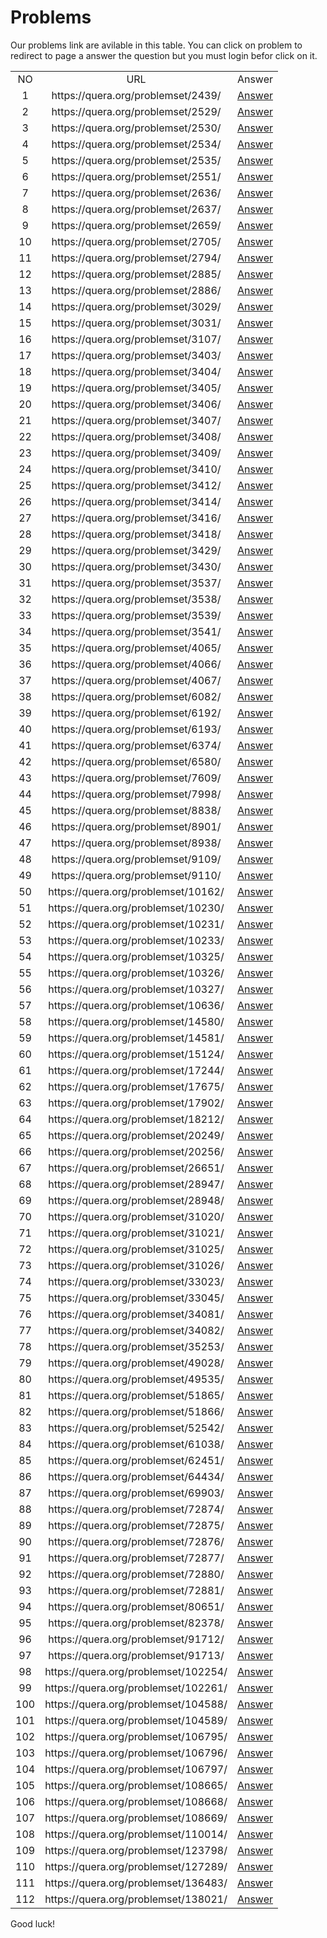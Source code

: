 # Problems
Our problems link are avilable in this table. You can click on problem to redirect to page a answer the question but you must login befor click on it.

<table border="0" cellspacing="0" cellpadding="0" align="center">
                <tr>
                    <td align="center">
                        NO
                    </td>
                    <td align="center">
                        URL
                    </td>
                    <td align="center">
                        Answer
                    </td>
                </tr>
        <tr>
            <td align="center">
                1
            </td>
            <td align="center">
                https://quera.org/problemset/2439/
            </td>
            <td align="center">
                <a href='https://github.com/myp79/Quera-Problem-Solution/tree/main/Competition/2439'>Answer</a>
            </td>
        </tr>
            <tr>
            <td align="center">
                2
            </td>
            <td align="center">
                https://quera.org/problemset/2529/
            </td>
            <td align="center">
                <a href='https://github.com/myp79/Quera-Problem-Solution/tree/main/Competition/2529'>Answer</a>
            </td>
        </tr>
            <tr>
            <td align="center">
                3
            </td>
            <td align="center">
                https://quera.org/problemset/2530/
            </td>
            <td align="center">
                <a href='https://github.com/myp79/Quera-Problem-Solution/tree/main/Competition/2530'>Answer</a>
            </td>
        </tr>
            <tr>
            <td align="center">
                4
            </td>
            <td align="center">
                https://quera.org/problemset/2534/
            </td>
            <td align="center">
                <a href='https://github.com/myp79/Quera-Problem-Solution/tree/main/Competition/2534'>Answer</a>
            </td>
        </tr>
            <tr>
            <td align="center">
                5
            </td>
            <td align="center">
                https://quera.org/problemset/2535/
            </td>
            <td align="center">
                <a href='https://github.com/myp79/Quera-Problem-Solution/tree/main/Competition/2535'>Answer</a>
            </td>
        </tr>
            <tr>
            <td align="center">
                6
            </td>
            <td align="center">
                https://quera.org/problemset/2551/
            </td>
            <td align="center">
                <a href='https://github.com/myp79/Quera-Problem-Solution/tree/main/Competition/2551'>Answer</a>
            </td>
        </tr>
            <tr>
            <td align="center">
                7
            </td>
            <td align="center">
                https://quera.org/problemset/2636/
            </td>
            <td align="center">
                <a href='https://github.com/myp79/Quera-Problem-Solution/tree/main/Competition/2636'>Answer</a>
            </td>
        </tr>
            <tr>
            <td align="center">
                8
            </td>
            <td align="center">
                https://quera.org/problemset/2637/
            </td>
            <td align="center">
                <a href='https://github.com/myp79/Quera-Problem-Solution/tree/main/Competition/2637'>Answer</a>
            </td>
        </tr>
            <tr>
            <td align="center">
                9
            </td>
            <td align="center">
                https://quera.org/problemset/2659/
            </td>
            <td align="center">
                <a href='https://github.com/myp79/Quera-Problem-Solution/tree/main/Competition/2659'>Answer</a>
            </td>
        </tr>
            <tr>
            <td align="center">
                10
            </td>
            <td align="center">
                https://quera.org/problemset/2705/
            </td>
            <td align="center">
                <a href='https://github.com/myp79/Quera-Problem-Solution/tree/main/Competition/2705'>Answer</a>
            </td>
        </tr>
            <tr>
            <td align="center">
                11
            </td>
            <td align="center">
                https://quera.org/problemset/2794/
            </td>
            <td align="center">
                <a href='https://github.com/myp79/Quera-Problem-Solution/tree/main/Competition/2794'>Answer</a>
            </td>
        </tr>
            <tr>
            <td align="center">
                12
            </td>
            <td align="center">
                https://quera.org/problemset/2885/
            </td>
            <td align="center">
                <a href='https://github.com/myp79/Quera-Problem-Solution/tree/main/Competition/2885'>Answer</a>
            </td>
        </tr>
            <tr>
            <td align="center">
                13
            </td>
            <td align="center">
                https://quera.org/problemset/2886/
            </td>
            <td align="center">
                <a href='https://github.com/myp79/Quera-Problem-Solution/tree/main/Competition/2886'>Answer</a>
            </td>
        </tr>
            <tr>
            <td align="center">
                14
            </td>
            <td align="center">
                https://quera.org/problemset/3029/
            </td>
            <td align="center">
                <a href='https://github.com/myp79/Quera-Problem-Solution/tree/main/Competition/3029'>Answer</a>
            </td>
        </tr>
            <tr>
            <td align="center">
                15
            </td>
            <td align="center">
                https://quera.org/problemset/3031/
            </td>
            <td align="center">
                <a href='https://github.com/myp79/Quera-Problem-Solution/tree/main/Competition/3031'>Answer</a>
            </td>
        </tr>
            <tr>
            <td align="center">
                16
            </td>
            <td align="center">
                https://quera.org/problemset/3107/
            </td>
            <td align="center">
                <a href='https://github.com/myp79/Quera-Problem-Solution/tree/main/Competition/3107'>Answer</a>
            </td>
        </tr>
            <tr>
            <td align="center">
                17
            </td>
            <td align="center">
                https://quera.org/problemset/3403/
            </td>
            <td align="center">
                <a href='https://github.com/myp79/Quera-Problem-Solution/tree/main/Competition/3403'>Answer</a>
            </td>
        </tr>
            <tr>
            <td align="center">
                18
            </td>
            <td align="center">
                https://quera.org/problemset/3404/
            </td>
            <td align="center">
                <a href='https://github.com/myp79/Quera-Problem-Solution/tree/main/Competition/3404'>Answer</a>
            </td>
        </tr>
            <tr>
            <td align="center">
                19
            </td>
            <td align="center">
                https://quera.org/problemset/3405/
            </td>
            <td align="center">
                <a href='https://github.com/myp79/Quera-Problem-Solution/tree/main/Competition/3405'>Answer</a>
            </td>
        </tr>
            <tr>
            <td align="center">
                20
            </td>
            <td align="center">
                https://quera.org/problemset/3406/
            </td>
            <td align="center">
                <a href='https://github.com/myp79/Quera-Problem-Solution/tree/main/Competition/3406'>Answer</a>
            </td>
        </tr>
            <tr>
            <td align="center">
                21
            </td>
            <td align="center">
                https://quera.org/problemset/3407/
            </td>
            <td align="center">
                <a href='https://github.com/myp79/Quera-Problem-Solution/tree/main/Competition/3407'>Answer</a>
            </td>
        </tr>
            <tr>
            <td align="center">
                22
            </td>
            <td align="center">
                https://quera.org/problemset/3408/
            </td>
            <td align="center">
                <a href='https://github.com/myp79/Quera-Problem-Solution/tree/main/Competition/3408'>Answer</a>
            </td>
        </tr>
            <tr>
            <td align="center">
                23
            </td>
            <td align="center">
                https://quera.org/problemset/3409/
            </td>
            <td align="center">
                <a href='https://github.com/myp79/Quera-Problem-Solution/tree/main/Competition/3409'>Answer</a>
            </td>
        </tr>
            <tr>
            <td align="center">
                24
            </td>
            <td align="center">
                https://quera.org/problemset/3410/
            </td>
            <td align="center">
                <a href='https://github.com/myp79/Quera-Problem-Solution/tree/main/Competition/3410'>Answer</a>
            </td>
        </tr>
            <tr>
            <td align="center">
                25
            </td>
            <td align="center">
                https://quera.org/problemset/3412/
            </td>
            <td align="center">
                <a href='https://github.com/myp79/Quera-Problem-Solution/tree/main/Competition/3412'>Answer</a>
            </td>
        </tr>
            <tr>
            <td align="center">
                26
            </td>
            <td align="center">
                https://quera.org/problemset/3414/
            </td>
            <td align="center">
                <a href='https://github.com/myp79/Quera-Problem-Solution/tree/main/Competition/3414'>Answer</a>
            </td>
        </tr>
            <tr>
            <td align="center">
                27
            </td>
            <td align="center">
                https://quera.org/problemset/3416/
            </td>
            <td align="center">
                <a href='https://github.com/myp79/Quera-Problem-Solution/tree/main/Competition/3416'>Answer</a>
            </td>
        </tr>
            <tr>
            <td align="center">
                28
            </td>
            <td align="center">
                https://quera.org/problemset/3418/
            </td>
            <td align="center">
                <a href='https://github.com/myp79/Quera-Problem-Solution/tree/main/Competition/3418'>Answer</a>
            </td>
        </tr>
            <tr>
            <td align="center">
                29
            </td>
            <td align="center">
                https://quera.org/problemset/3429/
            </td>
            <td align="center">
                <a href='https://github.com/myp79/Quera-Problem-Solution/tree/main/Competition/3429'>Answer</a>
            </td>
        </tr>
            <tr>
            <td align="center">
                30
            </td>
            <td align="center">
                https://quera.org/problemset/3430/
            </td>
            <td align="center">
                <a href='https://github.com/myp79/Quera-Problem-Solution/tree/main/Competition/3430'>Answer</a>
            </td>
        </tr>
            <tr>
            <td align="center">
                31
            </td>
            <td align="center">
                https://quera.org/problemset/3537/
            </td>
            <td align="center">
                <a href='https://github.com/myp79/Quera-Problem-Solution/tree/main/Competition/3537'>Answer</a>
            </td>
        </tr>
            <tr>
            <td align="center">
                32
            </td>
            <td align="center">
                https://quera.org/problemset/3538/
            </td>
            <td align="center">
                <a href='https://github.com/myp79/Quera-Problem-Solution/tree/main/Competition/3538'>Answer</a>
            </td>
        </tr>
            <tr>
            <td align="center">
                33
            </td>
            <td align="center">
                https://quera.org/problemset/3539/
            </td>
            <td align="center">
                <a href='https://github.com/myp79/Quera-Problem-Solution/tree/main/Competition/3539'>Answer</a>
            </td>
        </tr>
            <tr>
            <td align="center">
                34
            </td>
            <td align="center">
                https://quera.org/problemset/3541/
            </td>
            <td align="center">
                <a href='https://github.com/myp79/Quera-Problem-Solution/tree/main/Competition/3541'>Answer</a>
            </td>
        </tr>
            <tr>
            <td align="center">
                35
            </td>
            <td align="center">
                https://quera.org/problemset/4065/
            </td>
            <td align="center">
                <a href='https://github.com/myp79/Quera-Problem-Solution/tree/main/Competition/4065'>Answer</a>
            </td>
        </tr>
            <tr>
            <td align="center">
                36
            </td>
            <td align="center">
                https://quera.org/problemset/4066/
            </td>
            <td align="center">
                <a href='https://github.com/myp79/Quera-Problem-Solution/tree/main/Competition/4066'>Answer</a>
            </td>
        </tr>
            <tr>
            <td align="center">
                37
            </td>
            <td align="center">
                https://quera.org/problemset/4067/
            </td>
            <td align="center">
                <a href='https://github.com/myp79/Quera-Problem-Solution/tree/main/Competition/4067'>Answer</a>
            </td>
        </tr>
            <tr>
            <td align="center">
                38
            </td>
            <td align="center">
                https://quera.org/problemset/6082/
            </td>
            <td align="center">
                <a href='https://github.com/myp79/Quera-Problem-Solution/tree/main/Competition/6082'>Answer</a>
            </td>
        </tr>
            <tr>
            <td align="center">
                39
            </td>
            <td align="center">
                https://quera.org/problemset/6192/
            </td>
            <td align="center">
                <a href='https://github.com/myp79/Quera-Problem-Solution/tree/main/Competition/6192'>Answer</a>
            </td>
        </tr>
            <tr>
            <td align="center">
                40
            </td>
            <td align="center">
                https://quera.org/problemset/6193/
            </td>
            <td align="center">
                <a href='https://github.com/myp79/Quera-Problem-Solution/tree/main/Competition/6193'>Answer</a>
            </td>
        </tr>
            <tr>
            <td align="center">
                41
            </td>
            <td align="center">
                https://quera.org/problemset/6374/
            </td>
            <td align="center">
                <a href='https://github.com/myp79/Quera-Problem-Solution/tree/main/Competition/6374'>Answer</a>
            </td>
        </tr>
            <tr>
            <td align="center">
                42
            </td>
            <td align="center">
                https://quera.org/problemset/6580/
            </td>
            <td align="center">
                <a href='https://github.com/myp79/Quera-Problem-Solution/tree/main/Competition/6580'>Answer</a>
            </td>
        </tr>
            <tr>
            <td align="center">
                43
            </td>
            <td align="center">
                https://quera.org/problemset/7609/
            </td>
            <td align="center">
                <a href='https://github.com/myp79/Quera-Problem-Solution/tree/main/Competition/7609'>Answer</a>
            </td>
        </tr>
            <tr>
            <td align="center">
                44
            </td>
            <td align="center">
                https://quera.org/problemset/7998/
            </td>
            <td align="center">
                <a href='https://github.com/myp79/Quera-Problem-Solution/tree/main/Competition/7998'>Answer</a>
            </td>
        </tr>
            <tr>
            <td align="center">
                45
            </td>
            <td align="center">
                https://quera.org/problemset/8838/
            </td>
            <td align="center">
                <a href='https://github.com/myp79/Quera-Problem-Solution/tree/main/Competition/8838'>Answer</a>
            </td>
        </tr>
            <tr>
            <td align="center">
                46
            </td>
            <td align="center">
                https://quera.org/problemset/8901/
            </td>
            <td align="center">
                <a href='https://github.com/myp79/Quera-Problem-Solution/tree/main/Competition/8901'>Answer</a>
            </td>
        </tr>
            <tr>
            <td align="center">
                47
            </td>
            <td align="center">
                https://quera.org/problemset/8938/
            </td>
            <td align="center">
                <a href='https://github.com/myp79/Quera-Problem-Solution/tree/main/Competition/8938'>Answer</a>
            </td>
        </tr>
            <tr>
            <td align="center">
                48
            </td>
            <td align="center">
                https://quera.org/problemset/9109/
            </td>
            <td align="center">
                <a href='https://github.com/myp79/Quera-Problem-Solution/tree/main/Competition/9109'>Answer</a>
            </td>
        </tr>
            <tr>
            <td align="center">
                49
            </td>
            <td align="center">
                https://quera.org/problemset/9110/
            </td>
            <td align="center">
                <a href='https://github.com/myp79/Quera-Problem-Solution/tree/main/Competition/9110'>Answer</a>
            </td>
        </tr>
            <tr>
            <td align="center">
                50
            </td>
            <td align="center">
                https://quera.org/problemset/10162/
            </td>
            <td align="center">
                <a href='https://github.com/myp79/Quera-Problem-Solution/tree/main/Competition/10162'>Answer</a>
            </td>
        </tr>
            <tr>
            <td align="center">
                51
            </td>
            <td align="center">
                https://quera.org/problemset/10230/
            </td>
            <td align="center">
                <a href='https://github.com/myp79/Quera-Problem-Solution/tree/main/Competition/10230'>Answer</a>
            </td>
        </tr>
            <tr>
            <td align="center">
                52
            </td>
            <td align="center">
                https://quera.org/problemset/10231/
            </td>
            <td align="center">
                <a href='https://github.com/myp79/Quera-Problem-Solution/tree/main/Competition/10231'>Answer</a>
            </td>
        </tr>
            <tr>
            <td align="center">
                53
            </td>
            <td align="center">
                https://quera.org/problemset/10233/
            </td>
            <td align="center">
                <a href='https://github.com/myp79/Quera-Problem-Solution/tree/main/Competition/10233'>Answer</a>
            </td>
        </tr>
            <tr>
            <td align="center">
                54
            </td>
            <td align="center">
                https://quera.org/problemset/10325/
            </td>
            <td align="center">
                <a href='https://github.com/myp79/Quera-Problem-Solution/tree/main/Competition/10325'>Answer</a>
            </td>
        </tr>
            <tr>
            <td align="center">
                55
            </td>
            <td align="center">
                https://quera.org/problemset/10326/
            </td>
            <td align="center">
                <a href='https://github.com/myp79/Quera-Problem-Solution/tree/main/Competition/10326'>Answer</a>
            </td>
        </tr>
            <tr>
            <td align="center">
                56
            </td>
            <td align="center">
                https://quera.org/problemset/10327/
            </td>
            <td align="center">
                <a href='https://github.com/myp79/Quera-Problem-Solution/tree/main/Competition/10327'>Answer</a>
            </td>
        </tr>
            <tr>
            <td align="center">
                57
            </td>
            <td align="center">
                https://quera.org/problemset/10636/
            </td>
            <td align="center">
                <a href='https://github.com/myp79/Quera-Problem-Solution/tree/main/Competition/10636'>Answer</a>
            </td>
        </tr>
            <tr>
            <td align="center">
                58
            </td>
            <td align="center">
                https://quera.org/problemset/14580/
            </td>
            <td align="center">
                <a href='https://github.com/myp79/Quera-Problem-Solution/tree/main/Competition/14580'>Answer</a>
            </td>
        </tr>
            <tr>
            <td align="center">
                59
            </td>
            <td align="center">
                https://quera.org/problemset/14581/
            </td>
            <td align="center">
                <a href='https://github.com/myp79/Quera-Problem-Solution/tree/main/Competition/14581'>Answer</a>
            </td>
        </tr>
            <tr>
            <td align="center">
                60
            </td>
            <td align="center">
                https://quera.org/problemset/15124/
            </td>
            <td align="center">
                <a href='https://github.com/myp79/Quera-Problem-Solution/tree/main/Competition/15124'>Answer</a>
            </td>
        </tr>
            <tr>
            <td align="center">
                61
            </td>
            <td align="center">
                https://quera.org/problemset/17244/
            </td>
            <td align="center">
                <a href='https://github.com/myp79/Quera-Problem-Solution/tree/main/Competition/17244'>Answer</a>
            </td>
        </tr>
            <tr>
            <td align="center">
                62
            </td>
            <td align="center">
                https://quera.org/problemset/17675/
            </td>
            <td align="center">
                <a href='https://github.com/myp79/Quera-Problem-Solution/tree/main/Competition/17675'>Answer</a>
            </td>
        </tr>
            <tr>
            <td align="center">
                63
            </td>
            <td align="center">
                https://quera.org/problemset/17902/
            </td>
            <td align="center">
                <a href='https://github.com/myp79/Quera-Problem-Solution/tree/main/Competition/17902'>Answer</a>
            </td>
        </tr>
            <tr>
            <td align="center">
                64
            </td>
            <td align="center">
                https://quera.org/problemset/18212/
            </td>
            <td align="center">
                <a href='https://github.com/myp79/Quera-Problem-Solution/tree/main/Competition/18212'>Answer</a>
            </td>
        </tr>
            <tr>
            <td align="center">
                65
            </td>
            <td align="center">
                https://quera.org/problemset/20249/
            </td>
            <td align="center">
                <a href='https://github.com/myp79/Quera-Problem-Solution/tree/main/Competition/20249'>Answer</a>
            </td>
        </tr>
            <tr>
            <td align="center">
                66
            </td>
            <td align="center">
                https://quera.org/problemset/20256/
            </td>
            <td align="center">
                <a href='https://github.com/myp79/Quera-Problem-Solution/tree/main/Competition/20256'>Answer</a>
            </td>
        </tr>
            <tr>
            <td align="center">
                67
            </td>
            <td align="center">
                https://quera.org/problemset/26651/
            </td>
            <td align="center">
                <a href='https://github.com/myp79/Quera-Problem-Solution/tree/main/Competition/26651'>Answer</a>
            </td>
        </tr>
            <tr>
            <td align="center">
                68
            </td>
            <td align="center">
                https://quera.org/problemset/28947/
            </td>
            <td align="center">
                <a href='https://github.com/myp79/Quera-Problem-Solution/tree/main/Competition/28947'>Answer</a>
            </td>
        </tr>
            <tr>
            <td align="center">
                69
            </td>
            <td align="center">
                https://quera.org/problemset/28948/
            </td>
            <td align="center">
                <a href='https://github.com/myp79/Quera-Problem-Solution/tree/main/Competition/28948'>Answer</a>
            </td>
        </tr>
            <tr>
            <td align="center">
                70
            </td>
            <td align="center">
                https://quera.org/problemset/31020/
            </td>
            <td align="center">
                <a href='https://github.com/myp79/Quera-Problem-Solution/tree/main/Competition/31020'>Answer</a>
            </td>
        </tr>
            <tr>
            <td align="center">
                71
            </td>
            <td align="center">
                https://quera.org/problemset/31021/
            </td>
            <td align="center">
                <a href='https://github.com/myp79/Quera-Problem-Solution/tree/main/Competition/31021'>Answer</a>
            </td>
        </tr>
            <tr>
            <td align="center">
                72
            </td>
            <td align="center">
                https://quera.org/problemset/31025/
            </td>
            <td align="center">
                <a href='https://github.com/myp79/Quera-Problem-Solution/tree/main/Competition/31025'>Answer</a>
            </td>
        </tr>
            <tr>
            <td align="center">
                73
            </td>
            <td align="center">
                https://quera.org/problemset/31026/
            </td>
            <td align="center">
                <a href='https://github.com/myp79/Quera-Problem-Solution/tree/main/Competition/31026'>Answer</a>
            </td>
        </tr>
            <tr>
            <td align="center">
                74
            </td>
            <td align="center">
                https://quera.org/problemset/33023/
            </td>
            <td align="center">
                <a href='https://github.com/myp79/Quera-Problem-Solution/tree/main/Competition/33023'>Answer</a>
            </td>
        </tr>
            <tr>
            <td align="center">
                75
            </td>
            <td align="center">
                https://quera.org/problemset/33045/
            </td>
            <td align="center">
                <a href='https://github.com/myp79/Quera-Problem-Solution/tree/main/Competition/33045'>Answer</a>
            </td>
        </tr>
            <tr>
            <td align="center">
                76
            </td>
            <td align="center">
                https://quera.org/problemset/34081/
            </td>
            <td align="center">
                <a href='https://github.com/myp79/Quera-Problem-Solution/tree/main/Competition/34081'>Answer</a>
            </td>
        </tr>
            <tr>
            <td align="center">
                77
            </td>
            <td align="center">
                https://quera.org/problemset/34082/
            </td>
            <td align="center">
                <a href='https://github.com/myp79/Quera-Problem-Solution/tree/main/Competition/34082'>Answer</a>
            </td>
        </tr>
            <tr>
            <td align="center">
                78
            </td>
            <td align="center">
                https://quera.org/problemset/35253/
            </td>
            <td align="center">
                <a href='https://github.com/myp79/Quera-Problem-Solution/tree/main/Competition/35253'>Answer</a>
            </td>
        </tr>
            <tr>
            <td align="center">
                79
            </td>
            <td align="center">
                https://quera.org/problemset/49028/
            </td>
            <td align="center">
                <a href='https://github.com/myp79/Quera-Problem-Solution/tree/main/Competition/49028'>Answer</a>
            </td>
        </tr>
            <tr>
            <td align="center">
                80
            </td>
            <td align="center">
                https://quera.org/problemset/49535/
            </td>
            <td align="center">
                <a href='https://github.com/myp79/Quera-Problem-Solution/tree/main/Competition/49535'>Answer</a>
            </td>
        </tr>
            <tr>
            <td align="center">
                81
            </td>
            <td align="center">
                https://quera.org/problemset/51865/
            </td>
            <td align="center">
                <a href='https://github.com/myp79/Quera-Problem-Solution/tree/main/Competition/51865'>Answer</a>
            </td>
        </tr>
            <tr>
            <td align="center">
                82
            </td>
            <td align="center">
                https://quera.org/problemset/51866/
            </td>
            <td align="center">
                <a href='https://github.com/myp79/Quera-Problem-Solution/tree/main/Competition/51866'>Answer</a>
            </td>
        </tr>
            <tr>
            <td align="center">
                83
            </td>
            <td align="center">
                https://quera.org/problemset/52542/
            </td>
            <td align="center">
                <a href='https://github.com/myp79/Quera-Problem-Solution/tree/main/Competition/52542'>Answer</a>
            </td>
        </tr>
            <tr>
            <td align="center">
                84
            </td>
            <td align="center">
                https://quera.org/problemset/61038/
            </td>
            <td align="center">
                <a href='https://github.com/myp79/Quera-Problem-Solution/tree/main/Competition/61038'>Answer</a>
            </td>
        </tr>
            <tr>
            <td align="center">
                85
            </td>
            <td align="center">
                https://quera.org/problemset/62451/
            </td>
            <td align="center">
                <a href='https://github.com/myp79/Quera-Problem-Solution/tree/main/Competition/62451'>Answer</a>
            </td>
        </tr>
            <tr>
            <td align="center">
                86
            </td>
            <td align="center">
                https://quera.org/problemset/64434/
            </td>
            <td align="center">
                <a href='https://github.com/myp79/Quera-Problem-Solution/tree/main/Competition/64434'>Answer</a>
            </td>
        </tr>
            <tr>
            <td align="center">
                87
            </td>
            <td align="center">
                https://quera.org/problemset/69903/
            </td>
            <td align="center">
                <a href='https://github.com/myp79/Quera-Problem-Solution/tree/main/Competition/69903'>Answer</a>
            </td>
        </tr>
            <tr>
            <td align="center">
                88
            </td>
            <td align="center">
                https://quera.org/problemset/72874/
            </td>
            <td align="center">
                <a href='https://github.com/myp79/Quera-Problem-Solution/tree/main/Competition/72874'>Answer</a>
            </td>
        </tr>
            <tr>
            <td align="center">
                89
            </td>
            <td align="center">
                https://quera.org/problemset/72875/
            </td>
            <td align="center">
                <a href='https://github.com/myp79/Quera-Problem-Solution/tree/main/Competition/72875'>Answer</a>
            </td>
        </tr>
            <tr>
            <td align="center">
                90
            </td>
            <td align="center">
                https://quera.org/problemset/72876/
            </td>
            <td align="center">
                <a href='https://github.com/myp79/Quera-Problem-Solution/tree/main/Competition/72876'>Answer</a>
            </td>
        </tr>
            <tr>
            <td align="center">
                91
            </td>
            <td align="center">
                https://quera.org/problemset/72877/
            </td>
            <td align="center">
                <a href='https://github.com/myp79/Quera-Problem-Solution/tree/main/Competition/72877'>Answer</a>
            </td>
        </tr>
            <tr>
            <td align="center">
                92
            </td>
            <td align="center">
                https://quera.org/problemset/72880/
            </td>
            <td align="center">
                <a href='https://github.com/myp79/Quera-Problem-Solution/tree/main/Competition/72880'>Answer</a>
            </td>
        </tr>
            <tr>
            <td align="center">
                93
            </td>
            <td align="center">
                https://quera.org/problemset/72881/
            </td>
            <td align="center">
                <a href='https://github.com/myp79/Quera-Problem-Solution/tree/main/Competition/72881'>Answer</a>
            </td>
        </tr>
            <tr>
            <td align="center">
                94
            </td>
            <td align="center">
                https://quera.org/problemset/80651/
            </td>
            <td align="center">
                <a href='https://github.com/myp79/Quera-Problem-Solution/tree/main/Competition/80651'>Answer</a>
            </td>
        </tr>
            <tr>
            <td align="center">
                95
            </td>
            <td align="center">
                https://quera.org/problemset/82378/
            </td>
            <td align="center">
                <a href='https://github.com/myp79/Quera-Problem-Solution/tree/main/Competition/82378'>Answer</a>
            </td>
        </tr>
            <tr>
            <td align="center">
                96
            </td>
            <td align="center">
                https://quera.org/problemset/91712/
            </td>
            <td align="center">
                <a href='https://github.com/myp79/Quera-Problem-Solution/tree/main/Competition/91712'>Answer</a>
            </td>
        </tr>
            <tr>
            <td align="center">
                97
            </td>
            <td align="center">
                https://quera.org/problemset/91713/
            </td>
            <td align="center">
                <a href='https://github.com/myp79/Quera-Problem-Solution/tree/main/Competition/91713'>Answer</a>
            </td>
        </tr>
            <tr>
            <td align="center">
                98
            </td>
            <td align="center">
                https://quera.org/problemset/102254/
            </td>
            <td align="center">
                <a href='https://github.com/myp79/Quera-Problem-Solution/tree/main/Competition/102254'>Answer</a>
            </td>
        </tr>
            <tr>
            <td align="center">
                99
            </td>
            <td align="center">
                https://quera.org/problemset/102261/
            </td>
            <td align="center">
                <a href='https://github.com/myp79/Quera-Problem-Solution/tree/main/Competition/102261'>Answer</a>
            </td>
        </tr>
            <tr>
            <td align="center">
                100
            </td>
            <td align="center">
                https://quera.org/problemset/104588/
            </td>
            <td align="center">
                <a href='https://github.com/myp79/Quera-Problem-Solution/tree/main/Competition/104588'>Answer</a>
            </td>
        </tr>
            <tr>
            <td align="center">
                101
            </td>
            <td align="center">
                https://quera.org/problemset/104589/
            </td>
            <td align="center">
                <a href='https://github.com/myp79/Quera-Problem-Solution/tree/main/Competition/104589'>Answer</a>
            </td>
        </tr>
            <tr>
            <td align="center">
                102
            </td>
            <td align="center">
                https://quera.org/problemset/106795/
            </td>
            <td align="center">
                <a href='https://github.com/myp79/Quera-Problem-Solution/tree/main/Competition/106795'>Answer</a>
            </td>
        </tr>
            <tr>
            <td align="center">
                103
            </td>
            <td align="center">
                https://quera.org/problemset/106796/
            </td>
            <td align="center">
                <a href='https://github.com/myp79/Quera-Problem-Solution/tree/main/Competition/106796'>Answer</a>
            </td>
        </tr>
            <tr>
            <td align="center">
                104
            </td>
            <td align="center">
                https://quera.org/problemset/106797/
            </td>
            <td align="center">
                <a href='https://github.com/myp79/Quera-Problem-Solution/tree/main/Competition/106797'>Answer</a>
            </td>
        </tr>
            <tr>
            <td align="center">
                105
            </td>
            <td align="center">
                https://quera.org/problemset/108665/
            </td>
            <td align="center">
                <a href='https://github.com/myp79/Quera-Problem-Solution/tree/main/Competition/108665'>Answer</a>
            </td>
        </tr>
            <tr>
            <td align="center">
                106
            </td>
            <td align="center">
                https://quera.org/problemset/108668/
            </td>
            <td align="center">
                <a href='https://github.com/myp79/Quera-Problem-Solution/tree/main/Competition/108668'>Answer</a>
            </td>
        </tr>
            <tr>
            <td align="center">
                107
            </td>
            <td align="center">
                https://quera.org/problemset/108669/
            </td>
            <td align="center">
                <a href='https://github.com/myp79/Quera-Problem-Solution/tree/main/Competition/108669'>Answer</a>
            </td>
        </tr>
            <tr>
            <td align="center">
                108
            </td>
            <td align="center">
                https://quera.org/problemset/110014/
            </td>
            <td align="center">
                <a href='https://github.com/myp79/Quera-Problem-Solution/tree/main/Competition/110014'>Answer</a>
            </td>
        </tr>
            <tr>
            <td align="center">
                109
            </td>
            <td align="center">
                https://quera.org/problemset/123798/
            </td>
            <td align="center">
                <a href='https://github.com/myp79/Quera-Problem-Solution/tree/main/Competition/123798'>Answer</a>
            </td>
        </tr>
            <tr>
            <td align="center">
                110
            </td>
            <td align="center">
                https://quera.org/problemset/127289/
            </td>
            <td align="center">
                <a href='https://github.com/myp79/Quera-Problem-Solution/tree/main/Competition/127289'>Answer</a>
            </td>
        </tr>
            <tr>
            <td align="center">
                111
            </td>
            <td align="center">
                https://quera.org/problemset/136483/
            </td>
            <td align="center">
                <a href='https://github.com/myp79/Quera-Problem-Solution/tree/main/Competition/136483'>Answer</a>
            </td>
        </tr>
            <tr>
            <td align="center">
                112
            </td>
            <td align="center">
                https://quera.org/problemset/138021/
            </td>
            <td align="center">
                <a href='https://github.com/myp79/Quera-Problem-Solution/tree/main/Competition/138021'>Answer</a>
            </td>
        </tr>
            </table>
Good luck!